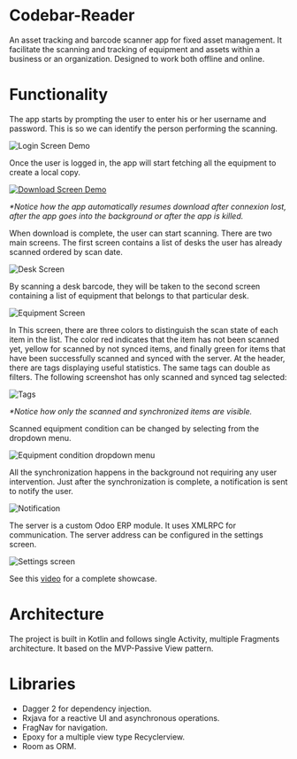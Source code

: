 # Codebar-Reader
An asset  tracking  and  barcode  scanner  app  for  fixed  asset  management. It facilitate the scanning and tracking of equipment and assets within a business or an organization. Designed to work both offline and online.

# Functionality
The app starts by prompting the user to enter his or her username and password. This is so we can identify the person performing the scanning. 

![Login Screen Demo](https://i.imgur.com/xmnUIjSl.png)

Once the user is logged in, the app will start fetching all the equipment to create a local copy.

[![Download Screen Demo](https://i.imgur.com/WGWykga.png)](https://streamable.com/w4h4e)

*\*Notice how the app automatically resumes download after connexion lost, after the app goes into the background or after the app is killed.*

When download is complete, the user can start scanning. There are two main screens. The first screen contains a list of desks the user has already scanned ordered by scan date. 

![Desk Screen](https://i.imgur.com/kw6BWull.png)

By scanning a desk barcode, they will be taken to the second screen containing a list of equipment that belongs to that particular desk.

![Equipment Screen](https://i.imgur.com/gf6XXmxl.png)

In This screen, there are three colors to distinguish the scan state of each item in the list. The color red indicates that the item has not been scanned yet, yellow for scanned by not synced items, and finally green for items that have been successfully scanned and synced with the server. At the header, there are tags displaying useful statistics. The same tags can double as filters. The following screenshot has only scanned and synced tag selected:

![Tags](https://i.imgur.com/x7FGkhHl.png)

*\*Notice how only the scanned and synchronized items are visible.*

Scanned equipment condition can be changed by selecting from the dropdown menu.

![Equipment condition dropdown menu](https://i.imgur.com/Dw8sZKzl.png)

All the synchronization happens in the background not requiring any user intervention. Just after the synchronization is complete, a notification is sent to notify the user.

![Notification](https://i.imgur.com/p8U708nl.png)

The server is a custom Odoo ERP module. It uses XMLRPC for communication. The server address can be configured in the settings screen.

![Settings screen](https://i.imgur.com/KCiqJhgl.png)

See this [video](https://streamable.com/ld63h) for a complete showcase.

# Architecture
The project is built in Kotlin and follows single Activity, multiple Fragments architecture. It based on the MVP-Passive View pattern.

# Libraries
* Dagger 2 for dependency injection.
* Rxjava for a reactive UI and asynchronous operations.
* FragNav for navigation.
* Epoxy for a multiple view type Recyclerview.
* Room as ORM.
